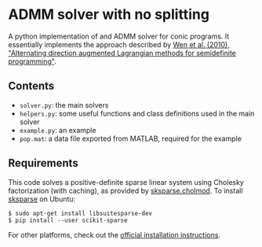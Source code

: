 # ADMM solver with no splitting
A python implementation of and ADMM solver for conic programs.
It essentially implements the approach described by [Wen et al. (2010), "Alternating direction augmented Lagrangian methods for semidefinite programming"](https://doi.org/10.1007/s12532-010-0017-1).

## Contents
* `solver.py`: the main solvers
* `helpers.py`: some useful functions and class definitions used in the main solver
* `example.py`: an example
* `pop.mat`: a data file exported from MATLAB, required for the example

## Requirements
This code solves a positive-definite sparse linear system using Cholesky factorization (with caching), as provided by [sksparse.cholmod](https://scikit-sparse.readthedocs.io/en/latest/cholmod.html). To install [sksparse](https://scikit-sparse.readthedocs.io/en/latest/overview.html#) on Ubuntu:
```
$ sudo apt-get install libsuitesparse-dev
$ pip install --user scikit-sparse
```
For other platforms, check out the [official installation instructions](https://scikit-sparse.readthedocs.io/en/latest/overview.html#installation).
